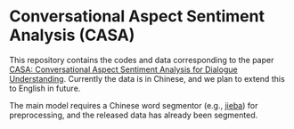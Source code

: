 # Conversational Aspect Sentiment Analysis (CASA)

This repository contains the codes and data corresponding to the paper [CASA: Conversational Aspect Sentiment Analysis for Dialogue Understanding](https://jair.org/index.php/jair/article/view/12802/26767). Currently the data is in Chinese, and we plan to extend this to English in future.


The main model requires a Chinese word segmentor (e.g., [jieba](https://github.com/fxsjy/jieba)) for preprocessing, and the released data has already been segmented.



